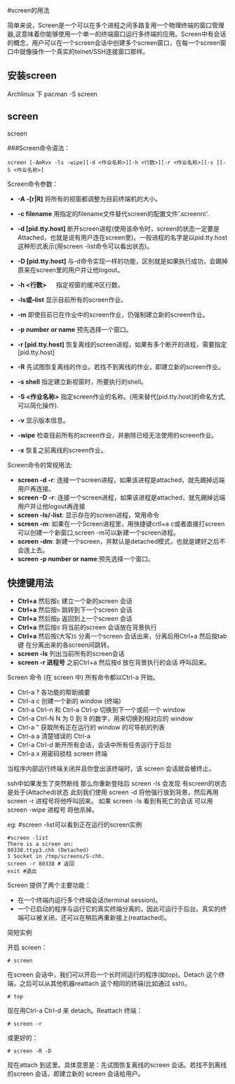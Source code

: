 #screen的用法

简单来说，Screen是一个可以在多个进程之间多路复用一个物理终端的窗口管理器,这意味着你能够使用一个单一的终端窗口运行多终端的应用。Screen中有会话的概念，用户可以在一个screen会话中创建多个screen窗口，在每一个screen窗口中就像操作一个真实的telnet/SSH连接窗口那样。

## 安装screen  
Archlinux 下 pacman -S screen  

##  screen

screen

###Screen命令语法：

    screen [-AmRvx -ls -wipe][-d <作业名称>][-h <行数>][-r <作业名称>][-s ][-S <作业名称>]

Screen命令参数：

* **-A -[r|R]**          将所有的视窗都调整为目前终端机的大小。
* **-c filename**        用指定的filename文件替代screen的配置文件’.screenrc’.
* **-d [pid.tty.host]**  断开screen进程(使用该命令时，screen的状态一定要是Attached，也就是说有用户连在screen里)。一般进程的名字是以pid.tty.host这种形式表示(用screen -list命令可以看出状态)。
* **-D [pid.tty.host]**  与-d命令实现一样的功能，区别就是如果执行成功，会踢掉原来在screen里的用户并让他logout。
* **-h <行数>** 　       指定视窗的缓冲区行数。

* **-ls或–list**         显示目前所有的screen作业。
* **-m**                 即使目前已在作业中的screen作业，仍强制建立新的screen作业。
* **-p number or name**  预先选择一个窗口。
* **-r [pid.tty.host]**  恢复离线的screen进程，如果有多个断开的进程，需要指定[pid.tty.host]
* **-R**                 先试图恢复离线的作业。若找不到离线的作业，即建立新的screen作业。
* **-s shell**           指定建立新视窗时，所要执行的shell。
* **-S <作业名称>**      指定screen作业的名称。(用来替代[pid.tty.host]的命名方式,可以简化操作).
* **-v**                 显示版本信息。
* **-wipe**              检查目前所有的screen作业，并删除已经无法使用的screen作业。
* **-x**                 恢复之前离线的screen作业。

Screen命令的常规用法:
* **screen -d -r**:     连接一个screen进程，如果该进程是attached，就先踢掉远端用户再连接。
* **screen -D -r**:     连接一个screen进程，如果该进程是attached，就先踢掉远端用户并让他logout再连接
* **screen -ls/-list**: 显示存在的screen进程，常用命令
* **screen -m**:        如果在一个Screen进程里，用快捷键crtl+a c或者直接打screen可以创建一个新窗口,screen -m可以新建一个screen进程。
* **screen -dm**:       新建一个screen，并默认是detached模式，也就是建好之后不会连上去。
* **screen -p number or name**:预先选择一个窗口。

## 快捷键用法
* **Ctrl+a** 然后按`c`     建立一个新的screen 会话
* **Ctrl+a** 然后按`n`     跳转到下一个screen 会话
* **Ctrl+a** 然后按`p`     返回到上一个screen 会话
* **Ctrl+a** 然后按`d`     将当前的screen 会话放在背景执行
* **Ctrl+a** 然后按(大写)`S`    分离一个screen 会话出来，分离后用Ctrl+a 然后按tab键 在分离出来的各screen间跳转。
* **screen -ls**    列出当前所有的screen会话
* **screen -r 进程号**    之前Ctrl+a 然后按d  放在背景执行的会话 呼叫回来。

Screen 命令 (在 screen 中) 所有命令都以Ctrl-a 开始。

* Ctrl-a ? 各功能的帮助摘要
* Ctrl-a c 创建一个新的 window (终端)
* Ctrl-a Ctrl-n 和 Ctrl-a Ctrl-p 切换到下一个或前一个 window
* Ctrl-a Ctrl-N N 为 0 到 9 的数字，用来切换到相对应的 window
* Ctrl-a " 获取所有正在运行的 window 的可导航的列表
* Ctrl-a a 清楚错误的 Ctrl-a
* Ctrl-a Ctrl-d 断开所有会话，会话中所有任务运行于后台
* Ctrl-a x 用密码锁柱 screen 终端

当程序内部运行终端关闭并且你登出该终端时，该 screen 会话就会被终止。


ssh中如果发生了突然断线 那么你重新登陆后 screen -ls 会发现 有screen的状态是处于(Attached)状态 此刻我们使用  screen -d  将他强行放到背景，然后再用screen -r  进程号将他呼叫回来。
如果 screen -ls 看到有死亡的会话  可以用screen -wipe 进程号  将他杀掉。

eg: #screen -list可以看到正在运行的screen实例

    #screen -list
    There is a screen on:
    80338.ttyp3.chh (Detached)
    1 Socket in /tmp/screens/S-chh.
    screen -r 80338 # 返回
    exit #退出

Screen 提供了两个主要功能：

* 在一个终端内运行多个终端会话(terminal session)。  
* 一个已启动的程序与运行它的真实终端分离的，因此可运行于后台。真实的终端可以被关闭，还可以在稍后再重新接上(reattached)。

简短实例

开启 screen：

    # screen

在screen 会话中，我们可以开启一个长时间运行的程序(如top)。Detach 这个终端，之后可以从其他机器reattach 这个相同的终端(比如通过 ssh)。

    # top

现在用Ctrl-a Ctrl-d 来 detach。Reattach 终端：

    # screen -r

或更好的：

    # screen -R -D
现在attach 到这里。具体意思是：先试图恢复离线的screen 会话。若找不到离线的screen 会话，即建立新的 screen 会话给用户。


